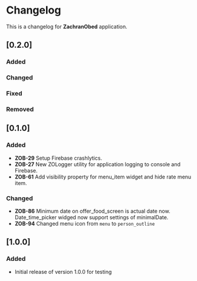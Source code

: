 # Changelog

This is a changelog for **ZachranObed** application.

## [0.2.0]
### Added

### Changed

### Fixed

### Removed

## [0.1.0]
### Added
- **ZOB-29** Setup Firebase crashlytics.
- **ZOB-27** New ZOLogger utility for application logging to console and Firebase.
- **ZOB-61** Add visibility property for menu_item widget and hide rate menu item.

### Changed
- **ZOB-86** Minimum date on offer_food_screen is actual date now. Date_time_picker widged now support settings of minimalDate.
- **ZOB-94** Changed menu icon from `menu` to `person_outline`

## [1.0.0]
### Added
- Initial release of version 1.0.0 for testing